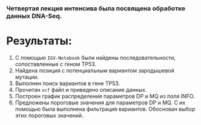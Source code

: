 ### Четвертая лекция интенсива была посвящена обработке данных DNA-Seq.

# Результаты:
1. С помощью `IGV-Notebook` были найдены последовательности, сопоставленные с геном TP53.
2. Найдена позиция с потенциальным вариантом зародышевой мутации.
3. Выполнен поиск вариантов в гене TP53.
4. Прочитан `vcf` файл и приведено описание данных.
5. Построен график распределения параметров DP и MQ из поля INFO.
6. Предложены пороговые значения для параметров DP и MQ. С их помощью была выполнена фильтрация вариантов. Обоснован выбор этих пороговых значений.